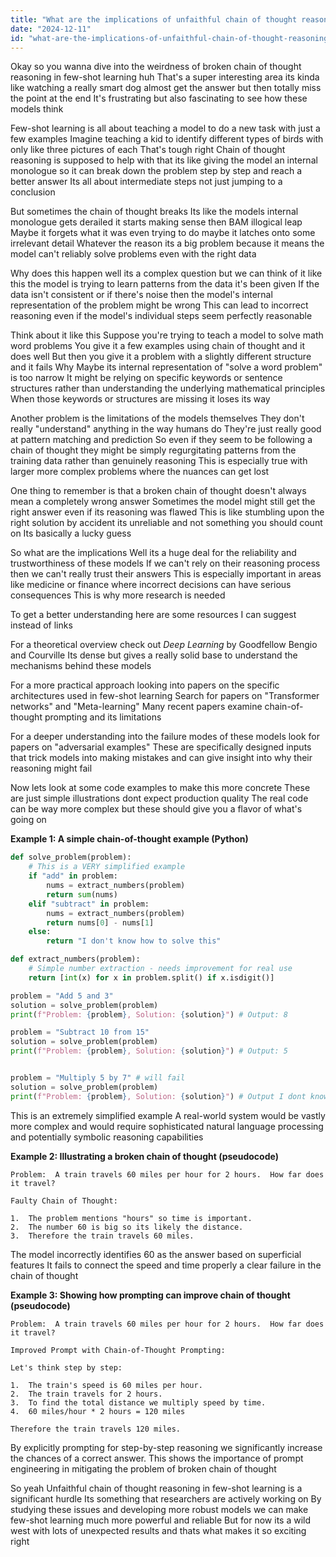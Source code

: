 ```yaml
---
title: "What are the implications of unfaithful chain of thought reasoning in few-shot learning?"
date: "2024-12-11"
id: "what-are-the-implications-of-unfaithful-chain-of-thought-reasoning-in-few-shot-learning"
---
```


Okay so you wanna dive into the weirdness of broken chain of thought reasoning in few-shot learning huh  That's a super interesting area its kinda like watching a really smart dog almost get the answer but then totally miss the point at the end  It's frustrating but also fascinating to see how these models think  

Few-shot learning is all about teaching a model to do a new task with just a few examples  Imagine teaching a kid to identify different types of birds with only like three pictures of each  That's tough right  Chain of thought reasoning is supposed to help with that its like giving the model an internal monologue so it can break down the problem step by step and reach a better answer Its all about intermediate steps not just jumping to a conclusion

But sometimes the chain of thought breaks  Its like the models internal monologue gets derailed it starts making sense then BAM illogical leap  Maybe it forgets what it was even trying to do maybe it latches onto some irrelevant detail  Whatever the reason its a big problem because it means the model can't reliably solve problems even with the right data

Why does this happen well its a complex question but we can think of it like this the model is trying to learn patterns from the data it's been given  If the data isn't consistent or if there's noise then the model's internal representation of the problem might be wrong  This can lead to incorrect reasoning even if the model's individual steps seem perfectly reasonable

Think about it like this  Suppose you're trying to teach a model to solve math word problems  You give it a few examples using chain of thought and it does well  But then you give it a problem with a slightly different structure and it fails  Why  Maybe its internal representation of "solve a word problem" is too narrow  It might be relying on specific keywords or sentence structures rather than understanding the underlying mathematical principles  When those keywords or structures are missing it loses its way

Another problem is the limitations of the models themselves  They don't really "understand" anything in the way humans do  They're just really good at pattern matching and prediction  So even if they seem to be following a chain of thought they might be simply regurgitating patterns from the training data rather than genuinely reasoning  This is especially true with larger more complex problems where the nuances can get lost

One thing to remember is that a broken chain of thought doesn't always mean a completely wrong answer  Sometimes the model might still get the right answer even if its reasoning was flawed  This is like stumbling upon the right solution by accident its unreliable and not something you should count on  Its basically a lucky guess

So what are the implications  Well its a huge deal for the reliability and trustworthiness of these models  If we can't rely on their reasoning process then we can't really trust their answers  This is especially important in areas like medicine or finance where incorrect decisions can have serious consequences  This is why more research is needed

To get a better understanding here are some resources I can suggest instead of links

For a theoretical overview check out *Deep Learning* by Goodfellow Bengio and Courville  Its dense but gives a really solid base to understand the mechanisms behind these models

For a more practical approach looking into papers on the specific architectures used in few-shot learning  Search for papers on "Transformer networks" and "Meta-learning"  Many recent papers examine chain-of-thought prompting and its limitations

For a deeper understanding into the failure modes of these models look for papers on "adversarial examples"  These are specifically designed inputs that trick models into making mistakes and can give insight into why their reasoning might fail

Now lets look at some code examples to make this more concrete  These are just simple illustrations dont expect production quality  The real code can be way more complex but these should give you a flavor of what's going on


**Example 1: A simple chain-of-thought example (Python)**

```python
def solve_problem(problem):
    # This is a VERY simplified example
    if "add" in problem:
        nums = extract_numbers(problem)
        return sum(nums)
    elif "subtract" in problem:
        nums = extract_numbers(problem)
        return nums[0] - nums[1]
    else:
        return "I don't know how to solve this"

def extract_numbers(problem):
    # Simple number extraction - needs improvement for real use
    return [int(x) for x in problem.split() if x.isdigit()]

problem = "Add 5 and 3"
solution = solve_problem(problem)
print(f"Problem: {problem}, Solution: {solution}") # Output: 8

problem = "Subtract 10 from 15"
solution = solve_problem(problem)
print(f"Problem: {problem}, Solution: {solution}") # Output: 5


problem = "Multiply 5 by 7" # will fail
solution = solve_problem(problem)
print(f"Problem: {problem}, Solution: {solution}") # Output I dont know how to solve this
```

This is an extremely simplified example  A real-world system would be vastly more complex and would require sophisticated natural language processing and potentially symbolic reasoning capabilities

**Example 2: Illustrating a broken chain of thought (pseudocode)**

```
Problem:  A train travels 60 miles per hour for 2 hours.  How far does it travel?

Faulty Chain of Thought:

1.  The problem mentions "hours" so time is important.
2.  The number 60 is big so its likely the distance.
3.  Therefore the train travels 60 miles.
```

The model incorrectly identifies 60 as the answer based on superficial features  It fails to connect the speed and time properly a clear failure in the chain of thought

**Example 3:  Showing how prompting can improve chain of thought (pseudocode)**


```
Problem:  A train travels 60 miles per hour for 2 hours.  How far does it travel?

Improved Prompt with Chain-of-Thought Prompting:

Let's think step by step:

1.  The train's speed is 60 miles per hour.
2.  The train travels for 2 hours.
3.  To find the total distance we multiply speed by time.
4.  60 miles/hour * 2 hours = 120 miles

Therefore the train travels 120 miles.
```

By explicitly prompting for step-by-step reasoning we significantly increase the chances of a correct answer.  This shows the importance of prompt engineering in mitigating the problem of broken chain of thought


So yeah  Unfaithful chain of thought reasoning in few-shot learning is a significant hurdle  Its something that researchers are actively working on  By studying these issues and developing more robust models we can make few-shot learning much more powerful and reliable  But for now its a wild west with lots of unexpected results and thats what makes it so exciting right
